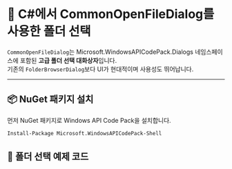 # 📁 C#에서 CommonOpenFileDialog를 사용한 폴더 선택

`CommonOpenFileDialog`는 Microsoft.WindowsAPICodePack.Dialogs 네임스페이스에 포함된 **고급 폴더 선택 대화상자**입니다.  
기존의 `FolderBrowserDialog`보다 UI가 현대적이며 사용성도 뛰어납니다.

---

## 📦 NuGet 패키지 설치

먼저 NuGet 패키지로 Windows API Code Pack을 설치합니다.

```bash
Install-Package Microsoft.WindowsAPICodePack-Shell
```

## 🧪 폴더 선택 예제 코드
```bash
